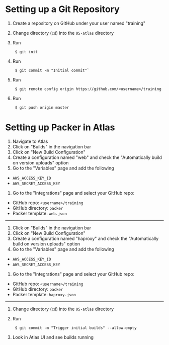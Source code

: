 Setting up a Git Repository
===========================
1. Create a repository on GitHub under your user named "training"

1. Change directory (`cd`) into the `05-atlas` directory

1. Run

        $ git init

1. Run

        $ git commit -m "Initial commit"`

1. Run

        $ git remote config origin https://github.com/<username>/training

1. Run

        $ git push origin master

Setting up Packer in Atlas
==========================
1. Navigate to Atlas
1. Click on "Builds" in the navigation bar
1. Click on "New Build Configuration"
1. Create a configuration named "web" and check the "Automatically build on version uploads" option
1. Go to the "Variables" page and add the following
  - `AWS_ACCESS_KEY_ID`
  - `AWS_SECRET_ACCESS_KEY`
1. Go to the "Integrations" page and select your GitHub repo:
  - GitHub repo: `<username>/training`
  - GitHub directory: `packer`
  - Packer template: `web.json`

- - -

1. Click on "Builds" in the navigation bar
1. Click on "New Build Configuration"
1. Create a configuration named "haproxy" and check the "Automatically build on version uploads" option
1. Go to the "Variables" page and add the following
  - `AWS_ACCESS_KEY_ID`
  - `AWS_SECRET_ACCESS_KEY`
1. Go to the "Integrations" page and select your GitHub repo:
  - GitHub repo: `<username>/training`
  - GitHub directory: `packer`
  - Packer template: `haproxy.json`

- - -

1. Change directory (`cd`) into the `05-atlas` directory
1. Run

        $ git commit -m "Trigger initial builds" --allow-empty

1. Look in Atlas UI and see builds running


